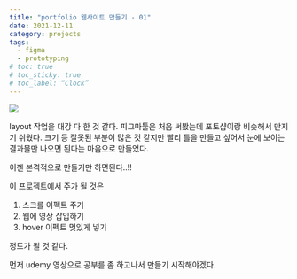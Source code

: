 ```yaml
---
title: "portfolio 웹사이트 만들기 - 01"
date: 2021-12-11
category: projects
tags:
  - figma
  - prototyping
# toc: true
# toc_sticky: true
# toc_label: “Clock”
---
```



<a href="/assets/post_img/211211_prototyping.JPG"><img src="21-12-11-01_prototyping.JPG"></a>

layout 작업을 대강 다 한 것 같다. 
피그마툴은 처음 써봤는데 포토샵이랑 비슷해서 만지기 쉬웠다. 크기 등 잘못된 부분이 많은 것 같지만 빨리 틀을 만들고 싶어서 눈에 보이는 결과물만 나오면 된다는 마음으로 만들었다. 

이젠 본격적으로 만들기만 하면된다..!! 

이 프로젝트에서 주가 될 것은 
1. 스크롤 이펙트 주기
2. 웹에 영상 삽입하기
3. hover 이펙트 멋있게 넣기 

정도가 될 것 같다. 

먼저 udemy 영상으로 공부를 좀 하고나서 만들기 시작해야겠다. 
